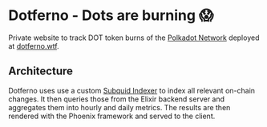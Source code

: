 # Dotferno - Dots are burning 😱

Private website to track DOT token burns of the [Polkadot Network](https://polkadot.network/) deployed at [dotferno.wtf](https://dotferno.wtf/).

## Architecture

Dotferno uses use a custom [Subquid Indexer](https://www.sqd.dev/) to index all relevant on-chain changes. It then queries those from the Elixir backend server and aggregates them into hourly and daily metrics. The results are then rendered with the Phoenix framework and served to the client.

